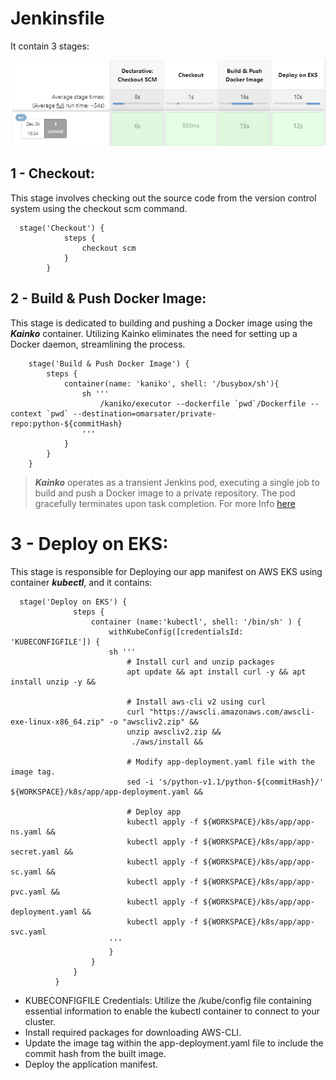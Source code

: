 # Jenkinsfile

It contain 3 stages:

![Pipeline Image](./Images/pipeline.png)

## 1 - Checkout:
This stage involves checking out the source code from the version control system using the checkout scm command. 
```
  stage('Checkout') {
            steps {
                checkout scm
            }
        }

```


## 2 - Build & Push Docker Image:

This stage is dedicated to building and pushing a Docker image using the ***Kainko*** container. Utilizing Kainko eliminates the need for setting up a Docker daemon, streamlining the process.
```
    stage('Build & Push Docker Image') {
        steps {
            container(name: 'kaniko', shell: '/busybox/sh'){
                sh '''
                    /kaniko/executor --dockerfile `pwd`/Dockerfile --context `pwd` --destination=omarsater/private-repo:python-${commitHash}
                '''
            }
        }
    }
```
> ***Kainko*** operates as a transient Jenkins pod, executing a single job to build and push a Docker image to a private repository. The pod gracefully terminates upon task completion. For more Info [here](https://faun.pub/jenkins-on-kubernetes-moving-from-docker-in-docker-to-kaniko-b48d1a240349
)

# 3 - Deploy on EKS:

This stage is responsible for Deploying our app manifest on AWS EKS using container ***kubectl***, and it contains:
```
  stage('Deploy on EKS') {
              steps {
                  container (name:'kubectl', shell: '/bin/sh' ) {
                      withKubeConfig([credentialsId: 'KUBECONFIGFILE']) {
                      sh '''
                          # Install curl and unzip packages
                          apt update && apt install curl -y && apt install unzip -y &&
                      
                          # Install aws-cli v2 using curl
                          curl "https://awscli.amazonaws.com/awscli-exe-linux-x86_64.zip" -o "awscliv2.zip" &&
                          unzip awscliv2.zip &&
                           ./aws/install &&
                          
                          # Modify app-deployment.yaml file with the image tag.
                          sed -i 's/python-v1.1/python-${commitHash}/' ${WORKSPACE}/k8s/app/app-deployment.yaml &&
  
                          # Deploy app
                          kubectl apply -f ${WORKSPACE}/k8s/app/app-ns.yaml &&  
                          kubectl apply -f ${WORKSPACE}/k8s/app/app-secret.yaml &&  
                          kubectl apply -f ${WORKSPACE}/k8s/app/app-sc.yaml &&  
                          kubectl apply -f ${WORKSPACE}/k8s/app/app-pvc.yaml &&  
                          kubectl apply -f ${WORKSPACE}/k8s/app/app-deployment.yaml &&  
                          kubectl apply -f ${WORKSPACE}/k8s/app/app-svc.yaml   
                      '''
                      }
                  }
              }
          }
```
- KUBECONFIGFILE Credentials: Utilize the /kube/config file containing essential information to enable the kubectl container to connect to your cluster.
- Install required packages for downloading AWS-CLI.
- Update the image tag within the app-deployment.yaml file to include the commit hash from the built image.
- Deploy the application manifest.
